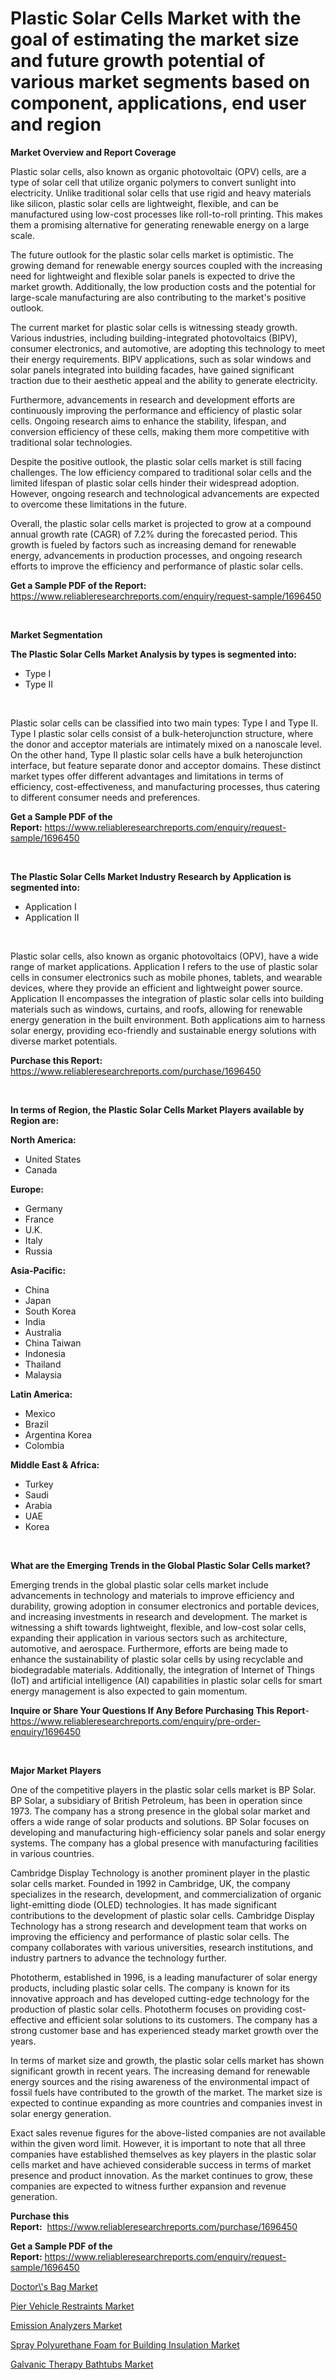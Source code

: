 <p><h1>Plastic Solar Cells Market with the goal of estimating the market size and future growth potential of various market segments based on component, applications, end user and region</h1></p><p><strong>Market Overview and Report Coverage</strong></p>
<p><p>Plastic solar cells, also known as organic photovoltaic (OPV) cells, are a type of solar cell that utilize organic polymers to convert sunlight into electricity. Unlike traditional solar cells that use rigid and heavy materials like silicon, plastic solar cells are lightweight, flexible, and can be manufactured using low-cost processes like roll-to-roll printing. This makes them a promising alternative for generating renewable energy on a large scale.</p><p>The future outlook for the plastic solar cells market is optimistic. The growing demand for renewable energy sources coupled with the increasing need for lightweight and flexible solar panels is expected to drive the market growth. Additionally, the low production costs and the potential for large-scale manufacturing are also contributing to the market's positive outlook.</p><p>The current market for plastic solar cells is witnessing steady growth. Various industries, including building-integrated photovoltaics (BIPV), consumer electronics, and automotive, are adopting this technology to meet their energy requirements. BIPV applications, such as solar windows and solar panels integrated into building facades, have gained significant traction due to their aesthetic appeal and the ability to generate electricity.</p><p>Furthermore, advancements in research and development efforts are continuously improving the performance and efficiency of plastic solar cells. Ongoing research aims to enhance the stability, lifespan, and conversion efficiency of these cells, making them more competitive with traditional solar technologies.</p><p>Despite the positive outlook, the plastic solar cells market is still facing challenges. The low efficiency compared to traditional solar cells and the limited lifespan of plastic solar cells hinder their widespread adoption. However, ongoing research and technological advancements are expected to overcome these limitations in the future.</p><p>Overall, the plastic solar cells market is projected to grow at a compound annual growth rate (CAGR) of 7.2% during the forecasted period. This growth is fueled by factors such as increasing demand for renewable energy, advancements in production processes, and ongoing research efforts to improve the efficiency and performance of plastic solar cells.</p></p>
<p><strong>Get a Sample PDF of the Report:</strong> <a href="https://www.reliableresearchreports.com/enquiry/request-sample/1696450">https://www.reliableresearchreports.com/enquiry/request-sample/1696450</a></p>
<p>&nbsp;</p>
<p><strong>Market Segmentation</strong></p>
<p><strong>The Plastic Solar Cells Market Analysis by types is segmented into:</strong></p>
<p><ul><li>Type I</li><li>Type II</li></ul></p>
<p>&nbsp;</p>
<p><p>Plastic solar cells can be classified into two main types: Type I and Type II. Type I plastic solar cells consist of a bulk-heterojunction structure, where the donor and acceptor materials are intimately mixed on a nanoscale level. On the other hand, Type II plastic solar cells have a bulk heterojunction interface, but feature separate donor and acceptor domains. These distinct market types offer different advantages and limitations in terms of efficiency, cost-effectiveness, and manufacturing processes, thus catering to different consumer needs and preferences.</p></p>
<p><strong>Get a Sample PDF of the Report:</strong>&nbsp;<a href="https://www.reliableresearchreports.com/enquiry/request-sample/1696450">https://www.reliableresearchreports.com/enquiry/request-sample/1696450</a></p>
<p>&nbsp;</p>
<p><strong>The Plastic Solar Cells Market Industry Research by Application is segmented into:</strong></p>
<p><ul><li>Application I</li><li>Application II</li></ul></p>
<p>&nbsp;</p>
<p><p>Plastic solar cells, also known as organic photovoltaics (OPV), have a wide range of market applications. Application I refers to the use of plastic solar cells in consumer electronics such as mobile phones, tablets, and wearable devices, where they provide an efficient and lightweight power source. Application II encompasses the integration of plastic solar cells into building materials such as windows, curtains, and roofs, allowing for renewable energy generation in the built environment. Both applications aim to harness solar energy, providing eco-friendly and sustainable energy solutions with diverse market potentials.</p></p>
<p><strong>Purchase this Report:</strong>&nbsp; <a href="https://www.reliableresearchreports.com/purchase/1696450">https://www.reliableresearchreports.com/purchase/1696450</a></p>
<p>&nbsp;</p>
<p><strong>In terms of Region, the Plastic Solar Cells Market Players available by Region are:</strong></p>
<p>
    <p> <strong> North America: </strong>
        <ul>
            <li>United States</li>
            <li>Canada</li>
        </ul>
        </p> 
    <p> <strong> Europe: </strong>
        <ul>
            <li>Germany</li>
            <li>France</li>
            <li>U.K.</li>
            <li>Italy</li>
            <li>Russia</li>
        </ul>
        </p> 
    <p> <strong> Asia-Pacific: </strong>
        <ul>
            <li>China</li>
            <li>Japan</li>
            <li>South Korea</li>
            <li>India</li>
            <li>Australia</li>
            <li>China Taiwan</li>
            <li>Indonesia</li>
            <li>Thailand</li>
            <li>Malaysia</li>
        </ul>
        </p> 
    <p> <strong> Latin America: </strong>
        <ul>
            <li>Mexico</li>
            <li>Brazil</li>
            <li>Argentina Korea</li>
            <li>Colombia</li>
        </ul>
        </p> 
    <p> <strong> Middle East & Africa: </strong>
        <ul>
            <li>Turkey</li>
            <li>Saudi</li>
            <li>Arabia</li>
            <li>UAE</li>
            <li>Korea</li>
        </ul>
    </p>
    </p>
<p>&nbsp;</p>
<p><strong>What are the Emerging Trends in the Global Plastic Solar Cells market?</strong></p>
<p><p>Emerging trends in the global plastic solar cells market include advancements in technology and materials to improve efficiency and durability, growing adoption in consumer electronics and portable devices, and increasing investments in research and development. The market is witnessing a shift towards lightweight, flexible, and low-cost solar cells, expanding their application in various sectors such as architecture, automotive, and aerospace. Furthermore, efforts are being made to enhance the sustainability of plastic solar cells by using recyclable and biodegradable materials. Additionally, the integration of Internet of Things (IoT) and artificial intelligence (AI) capabilities in plastic solar cells for smart energy management is also expected to gain momentum.</p></p>
<p><strong>Inquire or Share Your Questions If Any Before Purchasing This Report</strong>- <a href="https://www.reliableresearchreports.com/enquiry/pre-order-enquiry/1696450">https://www.reliableresearchreports.com/enquiry/pre-order-enquiry/1696450</a></p>
<p>&nbsp;</p>
<p><strong>Major Market Players</strong></p>
<p><p>One of the competitive players in the plastic solar cells market is BP Solar. BP Solar, a subsidiary of British Petroleum, has been in operation since 1973. The company has a strong presence in the global solar market and offers a wide range of solar products and solutions. BP Solar focuses on developing and manufacturing high-efficiency solar panels and solar energy systems. The company has a global presence with manufacturing facilities in various countries.</p><p>Cambridge Display Technology is another prominent player in the plastic solar cells market. Founded in 1992 in Cambridge, UK, the company specializes in the research, development, and commercialization of organic light-emitting diode (OLED) technologies. It has made significant contributions to the development of plastic solar cells. Cambridge Display Technology has a strong research and development team that works on improving the efficiency and performance of plastic solar cells. The company collaborates with various universities, research institutions, and industry partners to advance the technology further.</p><p>Phototherm, established in 1996, is a leading manufacturer of solar energy products, including plastic solar cells. The company is known for its innovative approach and has developed cutting-edge technology for the production of plastic solar cells. Phototherm focuses on providing cost-effective and efficient solar solutions to its customers. The company has a strong customer base and has experienced steady market growth over the years.</p><p>In terms of market size and growth, the plastic solar cells market has shown significant growth in recent years. The increasing demand for renewable energy sources and the rising awareness of the environmental impact of fossil fuels have contributed to the growth of the market. The market size is expected to continue expanding as more countries and companies invest in solar energy generation.</p><p>Exact sales revenue figures for the above-listed companies are not available within the given word limit. However, it is important to note that all three companies have established themselves as key players in the plastic solar cells market and have achieved considerable success in terms of market presence and product innovation. As the market continues to grow, these companies are expected to witness further expansion and revenue generation.</p></p>
<p><strong>Purchase this Report:</strong>&nbsp;&nbsp;<a href="https://www.reliableresearchreports.com/purchase/1696450">https://www.reliableresearchreports.com/purchase/1696450</a></p>
<p></p>
<p><strong>Get a Sample PDF of the Report:</strong>&nbsp;<a href="https://www.reliableresearchreports.com/enquiry/request-sample/1696450">https://www.reliableresearchreports.com/enquiry/request-sample/1696450</a></p>
<p><p><a href="https://medium.com/@margaretlee84/doctor-s-bag-market-insight-market-trends-growth-forecasted-from-2023-to-2030-1e39f32fe78c">Doctor\'s Bag Market</a></p><p><a href="https://github.com/kipkeeva/Market-Research-Report-List-1/blob/main/pier-vehicle-restraints-market.md">Pier Vehicle Restraints Market</a></p><p><a href="https://www.linkedin.com/pulse/emission-analyzers-market-research-report-unlocks-analysis-v9jaf/">Emission Analyzers Market</a></p><p><a href="https://github.com/provorikovar/Market-Research-Report-List-1/blob/main/spray-polyurethane-foam-for-building-insulation-market.md">Spray Polyurethane Foam for Building Insulation Market</a></p><p><a href="https://medium.com/@debramedina73/galvanic-therapy-bathtubs-market-size-cagr-trends-2024-2030-0a6f6a8caa54">Galvanic Therapy Bathtubs Market</a></p></p>